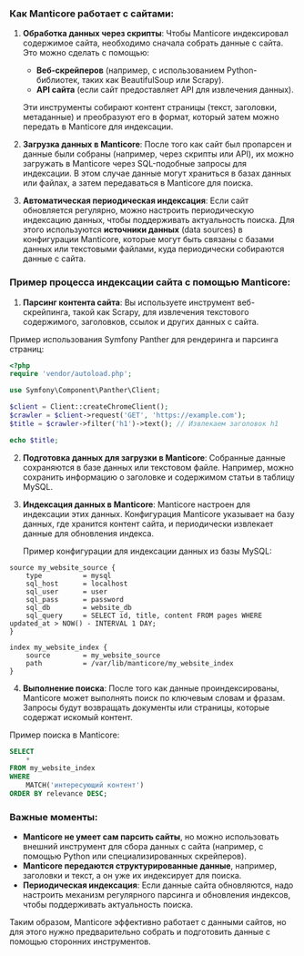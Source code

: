 ### Как Manticore работает с сайтами:

1. **Обработка данных через скрипты**: Чтобы Manticore индексировал содержимое сайта, необходимо сначала собрать данные с сайта. Это можно сделать с помощью:
    
    - **Веб-скрейперов** (например, с использованием Python-библиотек, таких как BeautifulSoup или Scrapy).
    - **API сайта** (если сайт предоставляет API для извлечения данных).
    
    Эти инструменты собирают контент страницы (текст, заголовки, метаданные) и преобразуют его в формат, который затем можно передать в Manticore для индексации.
    
2. **Загрузка данных в Manticore**: После того как сайт был пропарсен и данные были собраны (например, через скрипты или API), их можно загружать в Manticore через SQL-подобные запросы для индексации. В этом случае данные могут храниться в базах данных или файлах, а затем передаваться в Manticore для поиска.
    
3. **Автоматическая периодическая индексация**: Если сайт обновляется регулярно, можно настроить периодическую индексацию данных, чтобы поддерживать актуальность поиска. Для этого используются **источники данных** (data sources) в конфигурации Manticore, которые могут быть связаны с базами данных или текстовыми файлами, куда периодически собираются данные с сайта.
    

### Пример процесса индексации сайта с помощью Manticore:

1. **Парсинг контента сайта**: Вы используете инструмент веб-скрейпинга, такой как Scrapy, для извлечения текстового содержимого, заголовков, ссылок и других данных с сайта.

Пример использования Symfony Panther для рендеринга и парсинга страниц:

```PHP
<?php
require 'vendor/autoload.php';

use Symfony\Component\Panther\Client;

$client = Client::createChromeClient();
$crawler = $client->request('GET', 'https://example.com');
$title = $crawler->filter('h1')->text(); // Извлекаем заголовок h1

echo $title;
```

2. **Подготовка данных для загрузки в Manticore**: Собранные данные сохраняются в базе данных или текстовом файле. Например, можно сохранить информацию о заголовке и содержимом статьи в таблицу MySQL.

3. **Индексация данных в Manticore**: Manticore настроен для индексации этих данных. Конфигурация Manticore указывает на базу данных, где хранится контент сайта, и периодически извлекает данные для обновления индекса.
    
    Пример конфигурации для индексации данных из базы MySQL:

```plaintext
source my_website_source {
    type          = mysql
    sql_host      = localhost
    sql_user      = user
    sql_pass      = password
    sql_db        = website_db
    sql_query     = SELECT id, title, content FROM pages WHERE updated_at > NOW() - INTERVAL 1 DAY;
}

index my_website_index {
    source        = my_website_source
    path          = /var/lib/manticore/my_website_index
}
```

4. **Выполнение поиска**: После того как данные проиндексированы, Manticore может выполнять поиск по ключевым словам и фразам. Запросы будут возвращать документы или страницы, которые содержат искомый контент.

Пример поиска в Manticore:

```SQL
SELECT 
	* 
FROM my_website_index 
WHERE 
	MATCH('интересующий контент') 
ORDER BY relevance DESC;
```

### Важные моменты:

- **Manticore не умеет сам парсить сайты**, но можно использовать внешний инструмент для сбора данных с сайта (например, с помощью Python или специализированных скрейперов).
- **Manticore передаются структурированные данные**, например, заголовки и текст, а он уже их индексирует для поиска.
- **Периодическая индексация**: Если данные сайта обновляются, надо настроить механизм регулярного парсинга и обновления индексов, чтобы поддерживать актуальность поиска.

Таким образом, Manticore эффективно работает с данными сайтов, но для этого нужно предварительно собрать и подготовить данные с помощью сторонних инструментов.